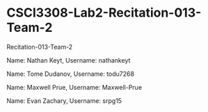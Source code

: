 # CSCI3308-Lab2-Recitation-013-Team-2

Recitation-013-Team-2

Name: Nathan Keyt, Username: nathankeyt

Name: Tome Dudanov, Username: todu7268 

Name: Maxwell Prue, Username: Maxwell-Prue

Name: Evan Zachary, Username: srpg15
